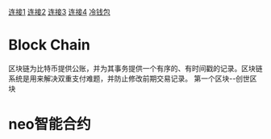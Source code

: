 [连接1](https://bitcoin.org/en/developer-guide#block-chain)
[连接2](https://www.zhihu.com/question/20941124)
[连接3](http://www.luexiao.com/group/blog/120892)
[连接4](https://www.zhihu.com/question/39948446)
[冷钱包](http://www.8btc.com/cold-wallet)
# Block Chain
区块链为比特币提供公账，并为其事务提供一个有序的、有时间戳的记录。区块链系统是用来解决双重支付难题，并防止修改前期交易记录。
第一个区块--创世区块

# neo智能合约